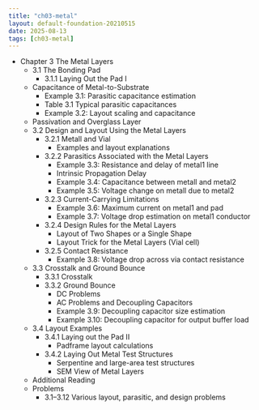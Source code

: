 ```yaml
---
title: "ch03-metal"
layout: default-foundation-20210515
date: 2025-08-13
tags: [ch03-metal]
---
```


- Chapter 3 The Metal Layers  
  - 3.1 The Bonding Pad  
    - 3.1.1 Laying Out the Pad I  
  - Capacitance of Metal-to-Substrate  
    - Example 3.1: Parasitic capacitance estimation  
    - Table 3.1 Typical parasitic capacitances  
    - Example 3.2: Layout scaling and capacitance  
  - Passivation and Overglass Layer  
  - 3.2 Design and Layout Using the Metal Layers  
    - 3.2.1 Metall and Vial  
      - Examples and layout explanations  
    - 3.2.2 Parasitics Associated with the Metal Layers  
      - Example 3.3: Resistance and delay of metal1 line  
      - Intrinsic Propagation Delay  
      - Example 3.4: Capacitance between metall and metal2  
      - Example 3.5: Voltage change on metall due to metal2  
    - 3.2.3 Current-Carrying Limitations  
      - Example 3.6: Maximum current on metal1 and pad  
      - Example 3.7: Voltage drop estimation on metal1 conductor  
    - 3.2.4 Design Rules for the Metal Layers  
      - Layout of Two Shapes or a Single Shape  
      - Layout Trick for the Metal Layers (Vial cell)  
    - 3.2.5 Contact Resistance  
      - Example 3.8: Voltage drop across via contact resistance  
  - 3.3 Crosstalk and Ground Bounce  
    - 3.3.1 Crosstalk  
    - 3.3.2 Ground Bounce  
      - DC Problems  
      - AC Problems and Decoupling Capacitors  
      - Example 3.9: Decoupling capacitor size estimation  
      - Example 3.10: Decoupling capacitor for output buffer load  
  - 3.4 Layout Examples  
    - 3.4.1 Laying out the Pad II  
      - Padframe layout calculations  
    - 3.4.2 Laying Out Metal Test Structures  
      - Serpentine and large-area test structures  
      - SEM View of Metal Layers  
  - Additional Reading  
  - Problems  
    - 3.1–3.12 Various layout, parasitic, and design problems
